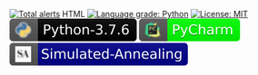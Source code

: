 [![Total alerts](https://img.shields.io/lgtm/alerts/g/ahx-code/SimulatedAnnealing.svg?logo=lgtm&logoWidth=18)](https://lgtm.com/projects/g/ahx-code/SimulatedAnnealing/alerts/)
HTML
[![Language grade: Python](https://img.shields.io/lgtm/grade/python/g/ahx-code/SimulatedAnnealing.svg?logo=lgtm&logoWidth=18)](https://lgtm.com/projects/g/ahx-code/SimulatedAnnealing/context:python)
[![License: MIT](https://img.shields.io/badge/License-MIT-yellow.svg)](https://opensource.org/licenses/MIT)
[![Python](https://github.com/AhmetTavli/Badge/blob/master/badges/python_badge.svg)](https://www.python.org/)
[![PyCharm](https://github.com/AhmetTavli/Badge/blob/master/badges/pycharm_badge.svg)](https://www.jetbrains.com/pycharm/)
[![SimulatedAnnealing](https://github.com/AhmetTavli/Badge/blob/master/badges/simulated_annealing_badge.svg)](https://en.wikipedia.org/wiki/Simulated_annealing)


